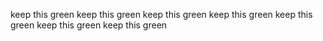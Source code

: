 keep this green
keep this green
keep this green
keep this green
keep this green
keep this green
keep this green
